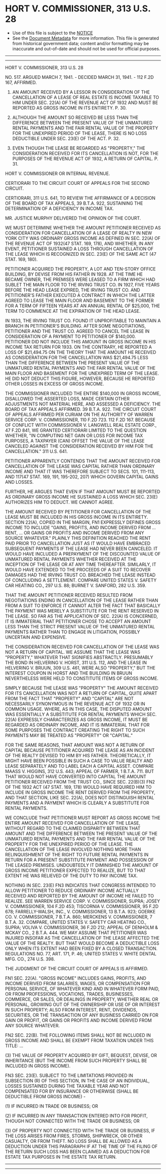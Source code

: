 ---
---

# HORT V. COMMISSIONER, 313 U.S. 28

* Use of this file is subject to the [NOTICE](https://github.com/publicdocs/notice/blob/master/NOTICE)
* See the [Document Metadata](../../../) for more information.
  This file is generated from historical government data; content and/or formatting may be inaccurate and out-of-date and should not be used for official purposes.

----------
----------

HORT V. COMMISSIONER, 313 U.S. 28

NO. 517.  ARGUED MARCH 7, 1941.  - DECIDED MARCH 31, 1941.  - 112 F.2D 167, AFFIRMED.

1.  AN AMOUNT RECEIVED BY A LESSOR IN CONSIDERATION OF THE CANCELLATION OF A LEASE OF REAL ESTATE IS INCOME TAXABLE TO HIM UNDER SEC. 22(A) OF THE REVENUE ACT OF 1932 AND MUST BE REPORTED AS GROSS INCOME IN ITS ENTIRETY.  P. 30.

2.  ALTHOUGH THE AMOUNT SO RECEIVED BE LESS THAN THE DIFFERENCE BETWEEN THE PRESENT VALUE OF THE UNMATURED RENTAL PAYMENTS AND THE FAIR RENTAL VALUE OF THE PROPERTY FOR THE UNEXPIRED PERIOD OF THE LEASE, THERE IS NO LOSS DEDUCTIBLE UNDER SEC. 23(E) OF THE ACT.  P. 32.

3.  EVEN THOUGH THE LEASE BE REGARDED AS "PROPERTY," THE CONSIDERATION RECEIVED FOR ITS CANCELLATION IS NOT, FOR THE PURPOSES OF THE REVENUE ACT OF 1932, A RETURN OF CAPITAL.  P. 31.

HORT V. COMMISSIONER OR INTERNAL REVENUE.

CERTIORARI TO THE CIRCUIT COURT OF APPEALS FOR THE SECOND CIRCUIT.

CERTIORARI, 311 U.S. 641, TO REVIEW THE AFFIRMANCE OF A DECISION OF THE BOARD OF TAX APPEALS, 39 B.T.A. 922, SUSTAINING THE DETERMINATION OF A DEFICIENCY IN INCOME TAX.

MR. JUSTICE MURPHY DELIVERED THE OPINION OF THE COURT.

WE MUST DETERMINE WHETHER THE AMOUNT PETITIONER RECEIVED AS CONSIDERATION FOR CANCELLATION OF A LEASE OF REALTY IN NEW YORK CITY WAS ORDINARY GROSS INCOME AS DEFINED IN SEC. 22(A) OF THE REVENUE ACT OF 1932(47 STAT. 169, 178), AND WHETHER, IN ANY EVENT, PETITIONER SUSTAINED A LOSS THROUGH CANCELLATION OF THE LEASE WHICH IS RECOGNIZED IN SEC. 23(E) OF THE SAME ACT (47 STAT. 169, 180).

PETITIONER ACQUIRED THE PROPERTY, A LOT AND TEN-STORY OFFICE BUILDING, BY DEVISE FROM HIS FATHER IN 1928.  AT THE TIME HE BECAME OWNER, THE PREMISES WERE LEASED TO A FIRM WHICH HAD SUBLET THE MAIN FLOOR TO THE IRVING TRUST CO. IN 1927, FIVE YEARS BEFORE THE HEAD LEASE EXPIRED, THE IRVING TRUST CO. AND PETITIONER'S FATHER EXECUTED A CONTRACT IN WHICH THE LATTER AGREED TO LEASE THE MAIN FLOOR AND BASEMENT TO THE FORMER FOR A TERM OF FIFTEEN YEARS AT AN ANNUAL RENTAL OF $25,000, THE TERM TO COMMENCE AT THE EXPIRATION OF THE HEAD LEASE.

IN 1933, THE IRVING TRUST CO. FOUND IT UNPROFITABLE TO MAINTAIN A BRANCH IN PETITIONER'S BUILDING.  AFTER SOME NEGOTIATIONS, PETITIONER AND THE TRUST CO. AGREED TO CANCEL THE LEASE IN CONSIDERATION OF A PAYMENT TO PETITIONER OF $140,000.  PETITIONER DID NOT INCLUDE THIS AMOUNT IN GROSS INCOME IN HIS INCOME TAX RETURN FOR 1933.  ON THE CONTRARY, HE REPORTED A LOSS OF $21,494.75 ON THE THEORY THAT THE AMOUNT HE RECEIVED AS CONSIDERATION FOR THE CANCELLATION WAS $21,494.75 LESS THAN THE DIFFERENCE BETWEEN THE PRESENT VALUE OF THE UNMATURED RENTAL PAYMENTS AND THE FAIR RENTAL VALUE OF THE MAIN FLOOR AND BASEMENT FOR THE UNEXPIRED TERM OF THE LEASE.  HE DID NOT DEDUCT THIS FIGURE, HOWEVER, BECAUSE HE REPORTED OTHER LOSSES IN EXCESS OF GROSS INCOME.

THE COMMISSIONER INCLUDED THE ENTIRE $140,000 IN GROSS INCOME, DISALLOWED THE ASSERTED LOSS, MADE CERTAIN OTHER ADJUSTMENTS NOT MATERIAL HERE, AND ASSESSED A DEFICIENCY.  THE BOARD OF TAX APPEALS AFFIRMED.  39 B.T.A. 922.  THE CIRCUIT COURT OF APPEALS AFFIRMED PER CURIAM ON THE AUTHORITY OF WARREN SERVICE CORP. V. COMMISSIONER, 110 F.2D 723.  112 F.2D 167.  BECAUSE OF CONFLICT WITH COMMISSIONER V. LANGWELL REAL ESTATE CORP., 47 F.2D 841, WE GRANTED CERTIORARI LIMITED TO THE QUESTION WHETHER, "IN COMPUTING NET GAIN OR LOSS FOR INCOME TAX PURPOSES, A TAXPAYER (CAN) OFFSET THE VALUE OF THE LEASE CANCELED AGAINST THE CONSIDERATION RECEIVED BY HIM FOR THE CANCELLATION."  311 U.S. 641.

PETITIONER APPARENTLY CONTENDS THAT THE AMOUNT RECEIVED FOR CANCELLATION OF THE LEASE WAS CAPITAL RATHER THAN ORDINARY INCOME AND THAT IT WAS THEREFORE SUBJECT TO SECS. 101, 111-113, AND 117(47 STAT. 169, 191, 195-202, 207) WHICH GOVERN CAPITAL GAINS AND LOSSES.

FURTHER, HE ARGUES THAT EVEN IF THAT AMOUNT MUST BE REPORTED AS ORDINARY GROSS INCOME HE SUSTAINED A LOSS WHICH SEC. 23(E) AUTHORIZES HIM TO DEDUCT.  WE CANNOT AGREE.

THE AMOUNT RECEIVED BY PETITIONER FOR CANCELLATION OF THE LEASE MUST BE INCLUDED IN HIS GROSS INCOME IN ITS ENTIRETY.  SECTION 22(A), COPIED IN THE MARGIN,  FN1  EXPRESSLY DEFINES GROSS INCOME TO INCLUDE "GAINS, PROFITS, AND INCOME DERIVED FROM  ...  RENT,  ...  OR GAINS OR PROFITS AND INCOME DERIVED FROM ANY SOURCE WHATEVER."  PLAINLY THIS DEFINITION REACHED THE RENT PAID PRIOR TO CANCELLATION JUST AS IT WOULD HAVE EMBRACED SUBSEQUENT PAYMENTS IF THE LEASE HAD NEVER BEEN CANCELED.  IT WOULD HAVE INCLUDED A PREPAYMENT OF THE DISCOUNTED VALUE OF UNMATURED RENTAL PAYMENTS WHETHER RECEIVED AT THE INCEPTION OF THE LEASE OR AT ANY TIME THEREAFTER.  SIMILARLY, IT WOULD HAVE EXTENDED TO THE PROCEEDS OF A SUIT TO RECOVER DAMAGES HAD THE IRVING TRUST CO. BREACHED THE LEASE INSTEAD OF CONCLUDING A SETTLEMENT.  COMPARE UNITED STATES V. SAFETY CAR HEATING CO., 297 U.S. 88; BURNET V. SANFORD, 282 U.S. 359.

THAT THE AMOUNT PETITIONER RECEIVED RESULTED FROM NEGOTIATIONS ENDING IN CANCELLATION OF THE LEASE RATHER THAN FROM A SUIT TO ENFORCE IT CANNOT ALTER THE FACT THAT BASICALLY THE PAYMENT WAS MERELY A SUBSTITUTE FOR THE RENT RESERVED IN THE LEASE.  SO FAR AS THE APPLICATION OF SEC. 22(A) IS CONCERNED, IT IS IMMATERIAL THAT PETITIONER CHOSE TO ACCEPT AN AMOUNT LESS THAN THE STRICT PRESENT VALUE OF THE UNMATURED RENTAL PAYMENTS RATHER THAN TO ENGAGE IN LITIGATION, POSSIBLY UNCERTAIN AND EXPENSIVE.

THE CONSIDERATION RECEIVED FOR CANCELLATION OF THE LEASE WAS NOT A RETURN OF CAPITAL.  WE ASSUME THAT THE LEASE WAS "PROPERTY," WHATEVER THAT SIGNIFIES ABSTRACTLY.  PRESUMABLY THE BOND IN HELVERING V. HORST, 311 U.S. 112, AND THE LEASE IN HELVERING V. BRUUN, 309 U.S. 461, WERE ALSO "PROPERTY," BUT THE INTEREST COUPON IN HORST AND THE BUILDING IN BRUUN NEVERTHELESS WERE HELD TO CONSTITUTE ITEMS OF GROSS INCOME.

SIMPLY BECAUSE THE LEASE WAS "PROPERTY" THE AMOUNT RECEIVED FOR ITS CANCELLATION WAS NOT A RETURN OF CAPITAL, QUITE APART FROM THE FACT THAT "PROPERTY" AND "CAPITAL" ARE NOT NECESSARILY SYNONYMOUS IN THE REVENUE ACT OF 1932 OR IN COMMON USAGE.  WHERE, AS IN THIS CASE, THE DISPUTED AMOUNT WAS ESSENTIALLY A SUBSTITUTE FOR RENTAL PAYMENTS WHICH SEC. 22(A) EXPRESSLY CHARACTERIZES AS GROSS INCOME, IT MUST BE REGARDED AS ORDINARY INCOME, AND IT IS IMMATERIAL THAT FOR SOME PURPOSES THE CONTRACT CREATING THE RIGHT TO SUCH PAYMENTS MAY BE TREATED AS "PROPERTY" OR "CAPITAL."

FOR THE SAME REASONS, THAT AMOUNT WAS NOT A RETURN OF CAPITAL BECAUSE PETITIONER ACQUIRED THE LEASE AS AN INCIDENT OF THE REALTY DEVISED TO HIM BY HIS FATHER.  THEORETICALLY, IT MIGHT HAVE BEEN POSSIBLE IN SUCH A CASE TO VALUE REALTY AND LEASE SEPARATELY AND TO LABEL EACH A CAPITAL ASSET.  COMPARE MAASS V. HIGGINS, 312 U.S. 443; APPEAL OF FARMER, 1 B.T.A. 711.  BUT THAT WOULD NOT HAVE CONVERTED INTO CAPITAL THE AMOUNT PETITIONER RECEIVED FROM THE TRUST CO., SINCE SEC. 22(B)(3)  FN2  OF THE 1932 ACT (47 STAT. 169, 178) WOULD HAVE REQUIRED HIM TO INCLUDE IN GROSS INCOME THE RENT DERIVED FROM THE PROPERTY, AND THAT SECTION, LIKE SEC. 22(A), DOES NOT DISTINGUISH RENTAL PAYMENTS AND A PAYMENT WHICH IS CLEARLY A SUBSTITUTE FOR RENTAL PAYMENTS.

WE CONCLUDE THAT PETITIONER MUST REPORT AS GROSS INCOME THE ENTIRE AMOUNT RECEIVED FOR CANCELLATION OF THE LEASE, WITHOUT REGARD TO THE CLAIMED DISPARITY BETWEEN THAT AMOUNT AND THE DIFFERENCE BETWEEN THE PRESENT VALUE OF THE UNMATURED RENTAL PAYMENTS AND THE FAIR RENTAL VALUE OF THE PROPERTY FOR THE UNEXPIRED PERIOD OF THE LEASE.  THE CANCELLATION OF THE LEASE INVOLVED NOTHING MORE THAN RELINQUISHMENT OF THE RIGHT TO FUTURE RENTAL PAYMENTS IN RETURN FOR A PRESENT SUBSTITUTE PAYMENT AND POSSESSION OF THE LEASED PREMISES.  UNDOUBTEDLY IT DIMINISHED THE AMOUNT OF GROSS INCOME PETITIONER EXPECTED TO REALIZE, BUT TO THAT EXTENT HE WAS RELIEVED OF THE DUTY TO PAY INCOME TAX.

NOTHING IN SEC. 23(E)  FN3  INDICATES THAT CONGRESS INTENDED TO ALLOW PETITIONER TO REDUCE ORDINARY INCOME ACTUALLY RECEIVED AND REPORTED BY THE AMOUNT OF INCOME HE FAILED TO REALIZE.  SEE WARREN SERVICE CORP. V. COMMISSIONER, SUPRA; JOSEY V. COMMISSIONER, 104 F.2D 453; TISCORNIA V. COMMISSIONER, 95 F.2D 678; FARRELLY-WALSH, INC., V. COMMISSIONER, 13 B.T.A. 923; GOERKE CO. V. COMMISSIONER, 7 B.T.A. 860; MERCKENS V. COMMISSIONER, 7 B.T.A. 32.  COMPARE, UNITED STATES V. SAFETY CAR HEATING CO., SUPRA; VOLIVA V. COMMISSIONER, 36 F.2D 212; APPEAL OF DENHOLM & MCKAY CO., 2 B.T.A. 444.  WE MAY ASSUME THAT PETITIONER WAS INJURED INSOFAR AS THE CANCELLATION OF THE LEASE AFFECTED THE VALUE OF THE REALTY.  BUT THAT WOULD BECOME A DEDUCTIBLE LOSS ONLY WHEN ITS EXTENT HAD BEEN FIXED BY A CLOSED TRANSACTION.  REGULATIONS NO. 77, ART. 171, P. 46; UNITED STATES V. WHITE DENTAL MFG. CO., 274 U.S. 398.

THE JUDGMENT OF THE CIRCUIT COURT OF APPEALS IS AFFIRMED.

FN1  SEC. 22(A).  "GROSS INCOME" INCLUDES GAINS, PROFITS, AND INCOME DERIVED FROM SALARIES, WAGES, OR COMPENSATION FOR PERSONAL SERVICE, OF WHATEVER KIND AND IN WHATEVER FORM PAID, OR FROM PROFESSIONS, VOCATIONS, TRADES, BUSINESSES, COMMERCE, OR SALES, OR DEALINGS IN PROPERTY, WHETHER REAL OR PERSONAL, GROWING OUT OF THE OWNERSHIP OR USE OF OR INTEREST IN SUCH PROPERTY; ALSO FROM INTEREST, RENT, DIVIDENDS, SECURITIES, OR THE TRANSACTION OF ANY BUSINESS CARRIED ON FOR GAIN OR PROFIT, OR GAINS OR PROFITS AND INCOME DERIVED FROM ANY SOURCE WHATEVER.

FN2  SEC. 22(B).  THE FOLLOWING ITEMS SHALL NOT BE INCLUDED IN GROSS INCOME AND SHALL BE EXEMPT FROM TAXATION UNDER THIS TITLE:  ...

(3)  THE VALUE OF PROPERTY ACQUIRED BY GIFT, BEQUEST, DEVISE, OR INHERITANCE (BUT THE INCOME FROM SUCH PROPERTY SHALL BE INCLUDED IN GROSS INCOME).

FN3 SEC. 23(E).  SUBJECT TO THE LIMITATIONS PROVIDED IN SUBSECTION (R) OF THIS SECTION, IN THE CASE OF AN INDIVIDUAL, LOSSES SUSTAINED DURING THE TAXABLE YEAR AND NOT COMPENSATED FOR BY INSURANCE OR OTHERWISE (SHALL BE DEDUCTIBLE FROM GROSS INCOME) -

(1)  IF INCURRED IN TRADE OR BUSINESS; OR

(2)  IF INCURRED IN ANY TRANSACTION ENTERED INTO FOR PROFIT, THOUGH NOT CONNECTED WITH THE TRADE OR BUSINESS; OR

(3)  OF PROPERTY NOT CONNECTED WITH THE TRADE OR BUSINESS, IF THE LOSS ARISES FROM FIRES, STORMS, SHIPWRECK, OR OTHER CASUALTY, OR FROM THEFT.  NO LOSS SHALL BE ALLOWED AS A DEDUCTION UNDER THIS PARAGRAPH IF AT THE TIME OF THE FILING OF THE RETURN SUCH LOSS HAS BEEN CLAIMED AS A DEDUCTION FOR ESTATE TAX PURPOSES IN THE ESTATE TAX RETURN.


----------
----------

